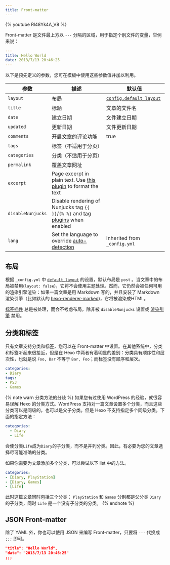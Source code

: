 ```yaml
---
title: Front-matter
---
```


{% youtube Rl48Yk4A_V8 %}

Front-matter 是文件最上方以 `---` 分隔的区域，用于指定个别文件的变量，举例来说：

``` yaml
---
title: Hello World
date: 2013/7/13 20:46:25
---
```

以下是预先定义的参数，您可在模板中使用这些参数值并加以利用。

参数 | 描述 | 默认值
--- | --- | ---
`layout` | 布局 | [`config.default_layout`](/zh-cn/docs/configuration#文章)
`title` | 标题 | 文章的文件名
`date` | 建立日期 | 文件建立日期
`updated` | 更新日期 | 文件更新日期
`comments` | 开启文章的评论功能 | true
`tags` | 标签（不适用于分页） |
`categories` | 分类（不适用于分页）|
`permalink` | 覆盖文章网址 |
`excerpt` | Page excerpt in plain text. Use [this plugin](/docs/tag-plugins#Post-Excerpt) to format the text |
`disableNunjucks` | Disable rendering of Nunjucks tag `{{ }}`/`{% %}` and [tag plugins](/docs/tag-plugins) when enabled
`lang` | Set the language to override [auto-detection](/docs/internationalization#Path) | Inherited from `_config.yml`

## 布局

根据 `_config.yml` 中 [`default_layout`](/zh-cn/docs/configuration#Writing) 的设置，默认布局是 `post` 。当文章中的布局被禁用(`layout: false`)，它将不会使用主题处理。然而，它仍然会被任何可用的渲染引擎渲染：如果一篇文章是用 Markdown 写的，并且安装了 Markdown 渲染引擎（比如默认的 [hexo-renderer-marked](https://github.com/hexojs/hexo-renderer-marked))，它将被渲染成HTML。

[标签插件](/zh-cn/docs/tag-plugins) 总是被处理，而会不考虑布局，除非被 `disableNunjucks` 设置或 [渲染引擎](/zh-cn/api/renderer#Disable-Nunjucks-tags) 禁用。

## 分类和标签

只有文章支持分类和标签，您可以在 Front-matter 中设置。在其他系统中，分类和标签听起来很接近，但是在 Hexo 中两者有着明显的差别：分类具有顺序性和层次性，也就是说 `Foo, Bar` 不等于 `Bar, Foo`；而标签没有顺序和层次。

``` yaml
categories:
- Diary
tags:
- PS3
- Games
```

{% note warn 分类方法的分歧 %}
如果您有过使用 WordPress 的经验，就很容易误解 Hexo 的分类方式。WordPress 支持对一篇文章设置多个分类，而且这些分类可以是同级的，也可以是父子分类。但是 Hexo 不支持指定多个同级分类。下面的指定方法：

```yaml
categories:
  - Diary
  - Life
```

会使分类`Life`成为`Diary`的子分类，而不是并列分类。因此，有必要为您的文章选择尽可能准确的分类。

如果你需要为文章添加多个分类，可以尝试以下 list 中的方法。

```yaml
categories:
- [Diary, PlayStation]
- [Diary, Games]
- [Life]
```

此时这篇文章同时包括三个分类： `PlayStation` 和 `Games` 分别都是父分类 `Diary` 的子分类，同时 `Life` 是一个没有子分类的分类。
{% endnote %}

## JSON Front-matter

除了 YAML 外，你也可以使用 JSON 来编写 Front-matter，只要将 `---` 代换成 `;;;` 即可。

``` json
"title": "Hello World",
"date": "2013/7/13 20:46:25"
;;;
```
